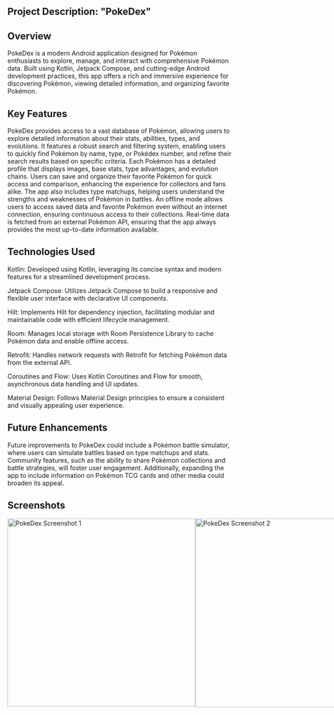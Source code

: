 ## Project Description: "PokeDex"
## Overview

PokeDex is a modern Android application designed for Pokémon enthusiasts to explore, manage, and interact with comprehensive Pokémon data. Built using Kotlin, Jetpack Compose, and cutting-edge Android development practices, this app offers a rich and immersive experience for discovering Pokémon, viewing detailed information, and organizing favorite Pokémon.

## Key Features

PokeDex provides access to a vast database of Pokémon, allowing users to explore detailed information about their stats, abilities, types, and evolutions. It features a robust search and filtering system, enabling users to quickly find Pokémon by name, type, or Pokédex number, and refine their search results based on specific criteria.
Each Pokémon has a detailed profile that displays images, base stats, type advantages, and evolution chains. Users can save and organize their favorite Pokémon for quick access and comparison, enhancing the experience for collectors and fans alike. The app also includes type matchups, helping users understand the strengths and weaknesses of Pokémon in battles.
An offline mode allows users to access saved data and favorite Pokémon even without an internet connection, ensuring continuous access to their collections. Real-time data is fetched from an external Pokémon API, ensuring that the app always provides the most up-to-date information available.

## Technologies Used

Kotlin: Developed using Kotlin, leveraging its concise syntax and modern features for a streamlined development process.

Jetpack Compose: Utilizes Jetpack Compose to build a responsive and flexible user interface with declarative UI components.

Hilt: Implements Hilt for dependency injection, facilitating modular and maintainable code with efficient lifecycle management.

Room: Manages local storage with Room Persistence Library to cache Pokémon data and enable offline access.

Retrofit: Handles network requests with Retrofit for fetching Pokémon data from the external API.

Coroutines and Flow: Uses Kotlin Coroutines and Flow for smooth, asynchronous data handling and UI updates.

Material Design: Follows Material Design principles to ensure a consistent and visually appealing user experience.

## Future Enhancements

Future improvements to PokeDex could include a Pokémon battle simulator, where users can simulate battles based on type matchups and stats. Community features, such as the ability to share Pokémon collections and battle strategies, will foster user engagement. Additionally, expanding the app to include information on Pokémon TCG cards and other media could broaden its appeal.


## Screenshots

<div style="display: flex; justify-content: space-between;">
    <img src="https://github.com/user-attachments/assets/8335f8c4-92c7-455c-970c-8ff18205889d" width="421" alt="PokeDex Screenshot 1" />
    <img src="https://github.com/user-attachments/assets/2a1b3aa7-3632-4334-98ad-bfde4c5a52ae" width="423" alt="PokeDex Screenshot 2" />
</div>
